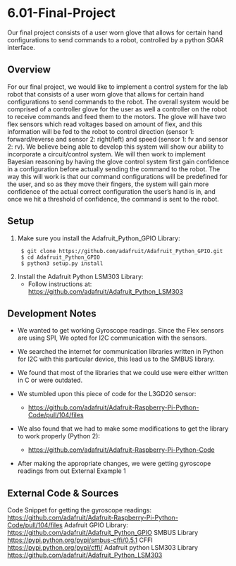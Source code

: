 # 6.01-Final-Project
Our final project consists of a user worn glove that allows for certain hand configurations to send commands to a robot, controlled by a python SOAR interface.

## Overview

For our final project, we would like to implement a control system for the lab robot that consists of a user worn glove that allows for certain hand configurations to send commands to the robot. The overall system would be comprised of a controller glove for the user as well a controller on the robot to receive commands and feed them to the motors. The glove will have two flex sensors which read voltages based on amount of flex, and this information will be fed to the robot to control direction (sensor 1: forward/reverse and sensor 2: right/left) and speed (sensor 1: fv and sensor 2: rv). We believe being able to develop this system will show our ability to incorporate a circuit/control system. We will then work to implement Bayesian reasoning by having the glove control system first gain confidence in a configuration before actually sending the command to the robot. The way this will work is that our command configurations will be predefined for the user, and so as they move their fingers, the system will gain more confidence of the actual correct configuration the user’s hand is in, and once we hit a threshold of confidence, the command is sent to the robot.

## Setup

1. Make sure you install the Adafruit_Python_GPIO Library:
    ```
     $ git clone https://github.com/adafruit/Adafruit_Python_GPIO.git
     $ cd Adafruit_Python_GPIO
     $ python3 setup.py install
2. Install the Adafruit Python LSM303 Library:
    * Follow instructions at: https://github.com/adafruit/Adafruit_Python_LSM303


## Development Notes

* We wanted to get working Gyroscope readings. Since the Flex sensors are using SPI, We opted for I2C communication with the sensors.

* We searched the internet for communication libraries written in Python for I2C with this particular device, this lead us to the SMBUS library.

* We found that most of the libraries that we could use were either written in C or were outdated.

* We stumbled upon this piece of code for the L3GD20 sensor:
    * https://github.com/adafruit/Adafruit-Raspberry-Pi-Python-Code/pull/104/files

* We also found that we had to make some modifications to get the library to work properly (Python 2):
   * https://github.com/adafruit/Adafruit-Raspberry-Pi-Python-Code

* After making the appropriate changes, we were getting gyroscope readings from out External Example 1


## External Code & Sources
Code Snippet for getting the gyroscope readings:
https://github.com/adafruit/Adafruit-Raspberry-Pi-Python-Code/pull/104/files
Adafruit GPIO Library:
https://github.com/adafruit/Adafruit_Python_GPIO
SMBUS Library
https://pypi.python.org/pypi/smbus-cffi/0.5.1
CFFI
https://pypi.python.org/pypi/cffi/
Adafruit python LSM303 Library
https://github.com/adafruit/Adafruit_Python_LSM303